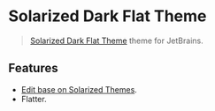 # Solarized Dark Flat Theme
> [Solarized Dark Flat Theme](https://github.com/zhcshine) theme for JetBrains.

## Features
* [Edit base on Solarized Themes](https://plugins.jetbrains.com/plugin/12784-solarized-themes).
* Flatter.